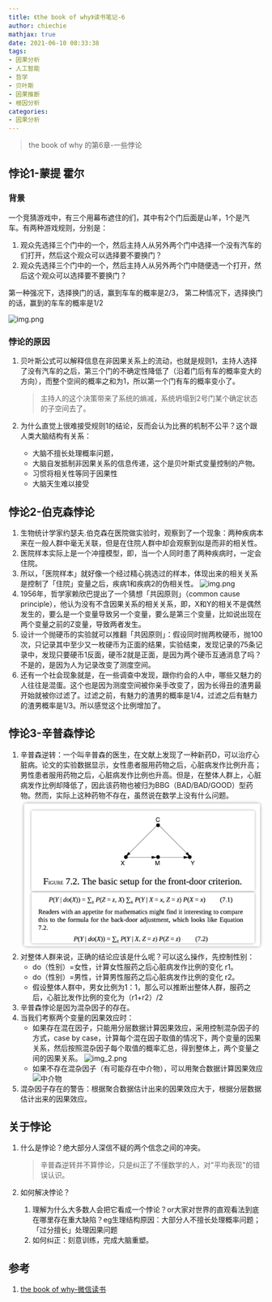 ```yaml
---
title: 《the book of why》读书笔记-6
author: chiechie
mathjax: true
date: 2021-06-10 08:33:38
tags: 
- 因果分析
- 人工智能
- 哲学
- 贝叶斯
- 因果推断
- 根因分析
categories: 
- 因果分析
---
```


> the book of why 的第6章-一些悖论


## 悖论1-蒙提 霍尔

### 背景
一个竞猜游戏中，有三个用幕布遮住的们，其中有2个门后面是山羊，1个是汽车。有两种游戏规则，分别是：

1. 观众先选择三个门中的一个，然后主持人从另外两个门中选择一个没有汽车的们打开，然后这个观众可以选择要不要换门？
2. 观众先选择三个门中的一个，然后主持人从另外两个门中随便选一个打开，然后这个观众可以选择要不要换门？

第一种强况下，选择换门的话，赢到车车的概率是2/3，
第二种情况下，选择换门的话，赢到的车车的概率是1/2

![img.png](./img789.png)

### 悖论的原因

1. 贝叶斯公式可以解释信息在非因果关系上的流动，也就是规则1，主持人选择了没有汽车的之后，第三个门的不确定性降低了（沿着门后有车的概率变大的方向），而整个空间的概率之和为1，所以第一个门有车的概率变小了。

    > 主持人的这个决策带来了系统的熵减，系统坍塌到2号门某个确定状态的子空间去了。
2. 为什么直觉上很难接受规则1的结论，反而会认为比赛的机制不公平？这个跟人类大脑结构有关系：

    - 大脑不擅长处理概率问题，
    - 大脑自发抵制非因果关系的信息传递，这个是贝叶斯式变量控制的产物。
    - 习惯将相关性等同于因果性
    - 大脑天生难以接受


## 悖论2-伯克森悖论


1. 生物统计学家约瑟夫.伯克森在医院做实验时，观察到了一个现象：两种疾病本来在一般人群中毫无关联，但是在住院人群中却会观察到似是而非的相关性。
2. 医院样本实际上是一个冲撞模型，即，当一个人同时患了两种疾病时，一定会住院。
3. 所以，「医院样本」就好像一个经过精心挑选过的样本，体现出来的相关关系是控制了「住院」变量之后，疾病1和疾病2的伪相关性。
   ![img.png](img7890.png)
4. 1956年，哲学家赖欣巴提出了一个猜想「共因原则」（common cause principle），他认为没有不含因果关系的相关关系，即，X和Y的相关不是偶然发生的，要么是一个变量导致另一个变量，要么是第三个变量，比如说出现在两个变量之前的Z变量，导致两者发生。
5. 设计一个抛硬币的实验就可以推翻「共因原则」：假设同时抛两枚硬币，抛100次，只记录其中至少又一枚硬币为正面的结果，实验结束，发现记录的75条记录中，发现只要硬币1反面，硬币2就是正面，是因为两个硬币互通消息了吗？不是的，是因为人为记录改变了测度空间。
6. 还有一个社会现象就是，在一些调查中发现，跟你约会的人中，哪些又魅力的人往往是混蛋。这个也是因为测度空间被你亲手改变了，因为长得丑的渣男最开始就被你过滤了。过滤之前，有魅力的渣男的概率是1/4，过滤之后有魅力的渣男概率是1/3。所以感觉这个比例增加了。

## 悖论3-辛普森悖论

1. 辛普森逆转：一个叫辛普森的医生，在文献上发现了一种新药D，可以治疗心脏病。论文的实验数据显示，女性患者服用药物之后，心脏病发作比例升高；男性患者服用药物之后，心脏病发作比例也升高。但是，在整体人群上，心脏病发作比例却降低了，因此该药物也被归为BBG（BAD/BAD/GOOD）型药物。然而，实际上这种药物不存在，虽然说在数学上没有什么问题。
   ![辛普森](judea-pearl_the-book-of-why7/img.png)
2. 对整体人群来说，正确的结论应该是什么呢？可以这么操作，先控制性别：
   - do（性别）=女性，计算女性服药之后心脏病发作比例的变化 r1。
   - do（性别）=男性，计算男性服药之后心脏病发作比例的变化 r2。
   - 假设整体人群中，男女比例为1：1，那么可以推断出整体人群，服药之后，心脏比发作比例的变化为（r1+r2）/2
3. 辛普森悖论是因为混杂因子的存在。
4. 当我们考察两个变量的因果效应时：
   - 如果存在混在因子，只能用分层数据计算因果效应，采用控制混杂因子的方式，case by case，计算每个混在因子取值的情况下，两个变量的因果关系，然后按照混杂因子每个取值的概率汇总，得到整体上，两个变量之间的因果关系。
     ![img_2.png](./img_2.png)
   - 如果不存在混杂因子（有可能存在中介物），可以用聚合数据计算因果效应
   ![中介物](./img_1.png)
5. 混杂因子存在的警告：根据聚合数据估计出来的因果效应大于，根据分层数据估计出来的因果效应。


## 关于悖论

1. 什么是悖论？绝大部分人深信不疑的两个信念之间的冲突。
   
   > 辛普森逆转并不算悖论，只是纠正了不懂数学的人，对"平均表现"的错误认识。
2. 如何解决悖论？
   1. 理解为什么大多数人会把它看成一个悖论？or大家对世界的直观看法到底在哪里存在重大缺陷？eg生理结构原因：大部分人不擅长处理概率问题；「过分擅长」处理因果问题
   2. 如何纠正：刻意训练，完成大脑重塑。

## 参考

1. [the book of why-微信读书](http://bayes.cs.ucla.edu/WHY/why-intro.pdf)
